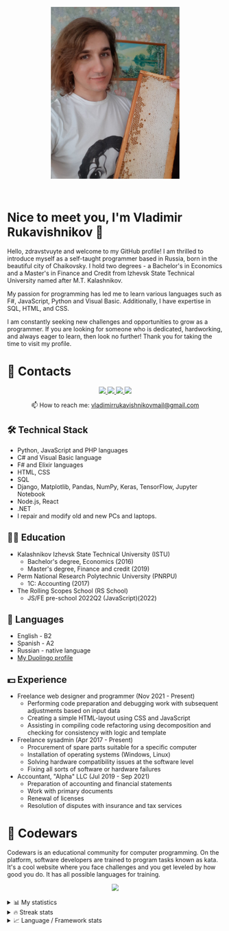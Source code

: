<p align='center'>
<img src="Rukavishnikov.jpg" width="300" height="400">
</p>
<p align='center'>
<img src="https://komarev.com/ghpvc/?username=HungryVovka&style=flat-square&color=yellow" alt=""/>
</p>

# Nice to meet you, I'm Vladimir Rukavishnikov 👋
Hello, zdravstvuyte and welcome to my GitHub profile! I am thrilled to introduce myself as a self-taught programmer based in Russia, born in the beautiful city of Chaikovsky. I hold two degrees - a Bachelor's in Economics and a Master's in Finance and Credit from Izhevsk State Technical University named after M.T. Kalashnikov.

My passion for programming has led me to learn various languages such as F#, JavaScript, Python and Visual Basic. Additionally, I have expertise in SQL, HTML, and CSS.

I am constantly seeking new challenges and opportunities to grow as a programmer. If you are looking for someone who is dedicated, hardworking, and always eager to learn, then look no further! Thank you for taking the time to visit my profile.

# 📧 Contacts
<p align='center'>
   <a href="https://www.linkedin.com/in/hungryvovka/">
       <img src="https://img.shields.io/badge/linkedin-%230077B5.svg?&style=for-the-badge&logo=linkedin&logoColor=white"/>
   </a>
   <a href="https://twitter.com/HungryVovka">
       <img src="https://img.shields.io/badge/Twitter-1DA1F2?style=for-the-badge&logo=twitter&logoColor=white"/>
   </a>
   <a href="https://t.me/HungryVovka">
       <img src="https://img.shields.io/badge/Telegram-2CA5E0?style=for-the-badge&logo=telegram&logoColor=white"/>
   </a>
   <a href="https://github.com/HungryVovka">
       <img src="https://img.shields.io/badge/GitHub-100000?style=for-the-badge&logo=github&logoColor=white"/>
   </a>
<p align='center'>
   📫 How to reach me: <a href='vladimirrukavishnikovmail@gmail.com'>vladimirrukavishnikovmail@gmail.com</a>
</p>

## 🛠 Technical Stack
*   Python, JavaScript and PHP languages
*   C# and Visual Basic language
*   F# and Elixir languages
*   HTML, CSS
*   SQL
*   Django, Matplotlib, Pandas, NumPy, Keras, TensorFlow, Jupyter Notebook
*   Node.js, React
*   .NET
*   I repair and modify old and new PCs and laptops.

## 👨‍🎓 Education
* Kalashnikov Izhevsk State Technical University (ISTU)
  + Bachelor's degree, Economics (2016)
  + Master's degree, Finance and credit (2019)
* Perm National Research Polytechnic University (PNRPU)
  + 1C: Accounting (2017)
* The Rolling Scopes School (RS School)
  + JS/FE pre-school 2022Q2 (JavaScript)(2022)

## 💬 Languages
*   English - B2
*   Spanish - A2
*   Russian - native language
*   <a href="https://www.duolingo.com/profile/HungryVovka?via=share_profile">My Duolingo profile</a>

## 💵 Experience
* Freelance web designer and programmer (Nov 2021 - Present)
   + Performing code preparation and debugging work with subsequent adjustments based on input data
   + Creating a simple HTML-layout using CSS and JavaScript
   + Assisting in compiling code refactoring using decomposition and checking for consistency with logic and template
* Freelance sysadmin (Apr 2017 - Present)
   + Procurement of spare parts suitable for a specific computer
   + Installation of operating systems (Windows, Linux)
   + Solving hardware compatibility issues at the software level
   + Fixing all sorts of software or hardware failures
* Accountant, "Alpha" LLC (Jul 2019 - Sep 2021)
   + Preparation of accounting and financial statements
   + Work with primary documents
   + Renewal of licenses
   + Resolution of disputes with insurance and tax services

# 🤔 Codewars
Codewars is an educational community for computer programming. On the platform, software developers are trained to program tasks known as kata.
It's a cool website where you face challenges and you get leveled by how good you do. It has all possible languages for training.

<p align="center">
  <a href="https://www.codewars.com/users/HungryVovka">
     <img src="https://www.codewars.com/users/HungryVovka/badges/large">
  </a>
</p>

<details>
<summary>📊 My statistics</summary>
<p>
<a href="https://gitstats.me/HungryVovka" target="_blank">
  <img height="180em" alt="HungryVovka's github stats" src="https://github-readme-stats-eight-theta.vercel.app/api?username=HungryVovka&show_icons=true&theme=vision-friendly-dark&include_all_commits=true&count_private=true"/>
  <img height="180em" alt="HungryVovka's github stats" src="https://github-readme-stats-eight-theta.vercel.app/api/top-langs/?username=HungryVovka&layout=compact&langs_count=8&theme=vision-friendly-dark"/>
</a>
</p>
</details>

<details>
<summary>🔥 Streak stats</summary>
<p>
  <img height="180em" alt="HungryVovka's github stats" src="http://github-readme-streak-stats.herokuapp.com?user=HungryVovka&theme=dark&background=000000">
  <img height="180em" alt="HungryVovka's github stats" src="https://github-readme-stats.vercel.app/api/top-langs/?username=HungryVovka&layout=compact&theme=vision-friendly-dark">
</p>
</details>

<details>
<summary>📈 Language&nbsp;/&nbsp;Framework stats</summary>
<a href='https://profile.codersrank.io/user/HungryVovka/'>
    <img src='http://cr-skills-chart-widget.azurewebsites.net/api/api?username=HungryVovka&padding=30'>
</a>
</details>
